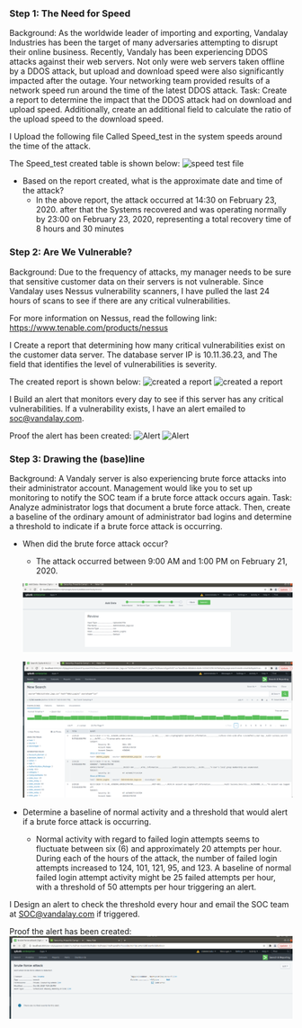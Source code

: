 ### Step 1: The Need for Speed

Background: As the worldwide leader of importing and exporting, Vandalay Industries has been the target of many adversaries attempting to disrupt their online business. Recently, Vandaly has been experiencing DDOS attacks against their web servers.
Not only were web servers taken offline by a DDOS attack, but upload and download speed were also significantly impacted after the outage. Your networking team provided results of a network speed run around the time of the latest DDOS attack.
Task: Create a report to determine the impact that the DDOS attack had on download and upload speed. Additionally, create an additional field to calculate the ratio of the upload speed to the download speed.


I Upload the following file Called Speed_test in the system speeds around the time of the attack.


The Speed_test created table is shown below:
![speed test file](./Images/snap_1.png)

- Based on the report created, what is the approximate date and time of the attack?
    - In the above report, the attack occurred at 14:30 on February 23, 2020. after that the Systems recovered and was operating normally by 23:00 on February 23, 2020, representing a total recovery time of 8 hours and 30 minutes

### Step 2: Are We Vulnerable?

Background:  Due to the frequency of attacks, my manager needs to be sure that sensitive customer data on their servers is not vulnerable. Since Vandalay uses Nessus vulnerability scanners, I have pulled the last 24 hours of scans to see if there are any critical vulnerabilities.

For more information on Nessus, read the following link: https://www.tenable.com/products/nessus


I Create a report  that determining how many critical vulnerabilities exist on the customer data server. 
The database server IP is 10.11.36.23, and The field that identifies the level of vulnerabilities is severity.

The created report is shown below:
![created a report](./Images/snap_2.png)
![created a report](./Images/snap_2y.png)



I Build an alert that monitors every day to see if this server has any critical vulnerabilities. If a vulnerability exists, I have an alert emailed to soc@vandalay.com.

Proof the alert has been created:
![Alert](./Images/snap_y.png)
![Alert](./Images/snap_xy.png)


### Step 3: Drawing the (base)line

Background:  A Vandaly server is also experiencing brute force attacks into their administrator account. Management would like you to set up monitoring to notify the SOC team if a brute force attack occurs again.
Task: Analyze administrator logs that document a brute force attack. Then, create a baseline of the ordinary amount of administrator bad logins and determine a threshold to indicate if a brute force attack is occurring.

- When did the brute force attack occur?
    - The attack occurred between 9:00 AM and 1:00 PM on February 21, 2020.
    
    ![Alart brute force](./Images/snap-3.png)
    
    ![Alart brute force](./Images/snap-3y.png)

- Determine a baseline of normal activity and a threshold that would alert if a brute force attack is occurring.
    -  Normal activity with regard to failed login attempts seems to fluctuate between six (6) and approximately 20 attempts per hour. During each of the hours of the attack, the number of failed login attempts increased to 124, 101, 121, 95, and 123. A baseline of normal failed login attempt activity might be 25 failed attempts per hour, with a threshold of 50 attempts per hour triggering an alert.


I Design an alert to check the threshold every hour and email the SOC team at SOC@vandalay.com if triggered.

Proof the alert has been created:
![Alart brute force](./Images/snap-3x.png)
